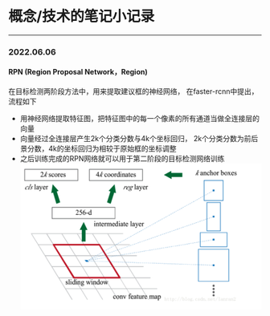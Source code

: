 # 概念/技术的笔记小记录


----


### 2022.06.06

#### RPN (Region Proposal Network，Region)

在目标检测两阶段方法中，用来提取建议框的神经网络，
在faster-rcnn中提出，流程如下
- 用神经网络提取特征图，把特征图中的每一个像素的所有通道当做全连接层的向量
- 向量经过全连接层产生2k个分类分数与4k个坐标回归，
2k个分类分数为前后景分数，4k的坐标回归为相较于原始框的坐标调整
- 之后训练完成的RPN网络就可以用于第二阶段的目标检测网络训练
![alt](./img/220606/rpn.png "framework")